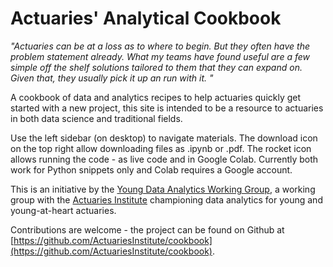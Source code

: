 # Actuaries' Analytical Cookbook

*"Actuaries can be at a loss as to where to begin. But they often have the problem statement already.  What my teams have found useful are a few simple off the shelf solutions tailored to them that they can expand on. Given that, they usually pick it up an run with it. "*

A cookbook of data and analytics recipes to help actuaries quickly get started with a new project, this
site is intended to be a resource to actuaries in both data science and traditional fields.

Use the left sidebar (on desktop) to navigate materials. The download icon on the top right allow downloading files as .ipynb or .pdf. The rocket icon allows running the code - as live code and in Google Colab. Currently both work for Python snippets only and Colab requires a Google account.

This is an initiative by the [Young Data Analytics Working Group](https://actuaries.asn.au/microsites/actuaries-in-data-analytics/people-and-network/young-data-analytics-working-group-%28ydawg%29), a working group with the [Actuaries Institute](https://actuaries.asn.au/) championing data analytics for young and young-at-heart actuaries.

Contributions are welcome - the project can be found on Github at [https://github.com/ActuariesInstitute/cookbook](https://github.com/ActuariesInstitute/cookbook).
